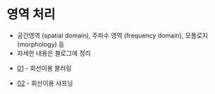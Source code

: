 # 영역 처리 

- 공간영역 (spatial domain), 주파수 영역 (frequency domain), 모폴로지 (morphology) 등
- 자세한 내용은 블로그에 정리

* [01](01.bluring.ipynb) - 회선이용 블러링

* [02](02.sharpening.ipynb) - 회선이용 샤프닝
